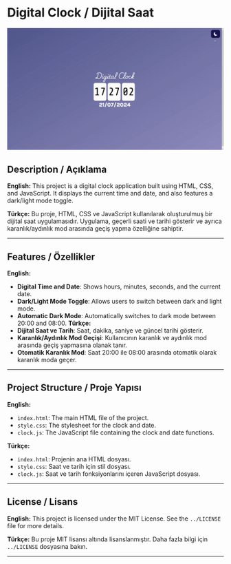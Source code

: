 # Digital Clock / Dijital Saat

![Digital Clock](digitalClock.gif)

## Description / Açıklama

**English:**
This project is a digital clock application built using HTML, CSS, and JavaScript. It displays the current time and date, and also features a dark/light mode toggle.

**Türkçe:**
Bu proje, HTML, CSS ve JavaScript kullanılarak oluşturulmuş bir dijital saat uygulamasıdır. Uygulama, geçerli saati ve tarihi gösterir ve ayrıca karanlık/aydınlık mod arasında geçiş yapma özelliğine sahiptir.

---

## Features / Özellikler

**English:**
- **Digital Time and Date**: Shows hours, minutes, seconds, and the current date.
- **Dark/Light Mode Toggle**: Allows users to switch between dark and light mode.
- **Automatic Dark Mode**: Automatically switches to dark mode between 20:00 and 08:00.
**Türkçe:**
- **Dijital Saat ve Tarih**: Saat, dakika, saniye ve güncel tarihi gösterir.
- **Karanlık/Aydınlık Mod Geçişi**: Kullanıcının karanlık ve aydınlık mod arasında geçiş yapmasına olanak tanır.
- **Otomatik Karanlık Mod**: Saat 20:00 ile 08:00 arasında otomatik olarak karanlık moda geçer.

---

## Project Structure / Proje Yapısı

**English:**
- `index.html`: The main HTML file of the project.
- `style.css`: The stylesheet for the clock and date.
- `clock.js`: The JavaScript file containing the clock and date functions.

**Türkçe:**
- `index.html`: Projenin ana HTML dosyası.
- `style.css`: Saat ve tarih için stil dosyası.
- `clock.js`: Saat ve tarih fonksiyonlarını içeren JavaScript dosyası.

---

## License / Lisans

**English:**
This project is licensed under the MIT License. See the `../LICENSE` file for more details.

**Türkçe:**
Bu proje MIT lisansı altında lisanslanmıştır. Daha fazla bilgi için `../LICENSE` dosyasına bakın.

---
